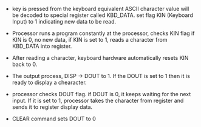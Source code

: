 - key is pressed from the keyboard equivalent ASCII character value will be decoded to special register called KBD_DATA. set flag KIN (Keyboard Input) to 1 indicating new data to be read.

- Processor runs a program constantly at the processor, checks KIN flag if KIN is 0, no new data, if KIN is set to 1, reads a character from KBD_DATA into register.

- After reading a character, keyboard hardware automatically resets KIN back to 0.

- The output process, DISP -> DOUT to 1. If the DOUT is set to 1 then it is ready to display a chearacter.

- processor checks DOUT flag. if DOUT is 0, it keeps waiting for the next input. If it is set to 1, processor takes the character from register and sends it to register display data.

- CLEAR command sets DOUT to 0